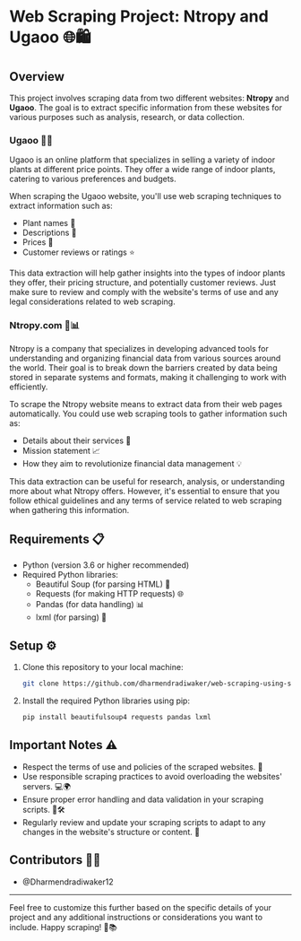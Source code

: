 # Web Scraping Project: Ntropy and Ugaoo 🌐🛍️

## Overview
This project involves scraping data from two different websites: **Ntropy** and **Ugaoo**. The goal is to extract specific information from these websites for various purposes such as analysis, research, or data collection.

### **Ugaoo** 🌱🌿
Ugaoo is an online platform that specializes in selling a variety of indoor plants at different price points. They offer a wide range of indoor plants, catering to various preferences and budgets.

When scraping the Ugaoo website, you'll use web scraping techniques to extract information such as:
- Plant names 🌸
- Descriptions 📝
- Prices 💸
- Customer reviews or ratings ⭐

This data extraction will help gather insights into the types of indoor plants they offer, their pricing structure, and potentially customer reviews. Just make sure to review and comply with the website's terms of use and any legal considerations related to web scraping.

### **Ntropy.com** 💼📊
Ntropy is a company that specializes in developing advanced tools for understanding and organizing financial data from various sources around the world. Their goal is to break down the barriers created by data being stored in separate systems and formats, making it challenging to work with efficiently.

To scrape the Ntropy website means to extract data from their web pages automatically. You could use web scraping tools to gather information such as:
- Details about their services 💼
- Mission statement 📈
- How they aim to revolutionize financial data management 💡

This data extraction can be useful for research, analysis, or understanding more about what Ntropy offers. However, it's essential to ensure that you follow ethical guidelines and any terms of service related to web scraping when gathering this information.

## Requirements 📋
- Python (version 3.6 or higher recommended)
- Required Python libraries:
  - Beautiful Soup (for parsing HTML) 🍲
  - Requests (for making HTTP requests) 🌐
  - Pandas (for data handling) 📊
  - lxml (for parsing) 🧩

## Setup ⚙️
1. Clone this repository to your local machine:
   ```bash
   git clone https://github.com/dharmendradiwaker/web-scraping-using-sitemap.git
   ```

2. Install the required Python libraries using pip:
   ```bash
   pip install beautifulsoup4 requests pandas lxml
   ```

## Important Notes ⚠️
- Respect the terms of use and policies of the scraped websites. 📜
- Use responsible scraping practices to avoid overloading the websites' servers. 💻🌍
- Ensure proper error handling and data validation in your scraping scripts. 🔧🛠️
- Regularly review and update your scraping scripts to adapt to any changes in the website's structure or content. 🔄

## Contributors 🙋‍♂️
- @Dharmendradiwaker12

---

Feel free to customize this further based on the specific details of your project and any additional instructions or considerations you want to include. Happy scraping! 🚀📚
